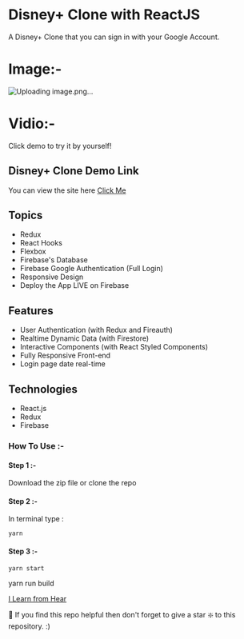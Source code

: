 # Disney+ Clone with ReactJS

A Disney+ Clone that you can sign in with your Google Account.

# Image:-
![Uploading image.png…]()



# Vidio:-

Click demo to try it by yourself!

## Disney+ Clone Demo Link



You can view the site here
[Click Me]()



## Topics

- Redux
- React Hooks
- Flexbox
- Firebase's Database
- Firebase Google Authentication (Full Login)
- Responsive Design
- Deploy the App LIVE on Firebase


## Features

- User  Authentication (with Redux and Fireauth)
- Realtime Dynamic Data (with Firestore)
- Interactive Components (with React Styled Components)
- Fully Responsive Front-end
- Login page date real-time

## Technologies

- React.js
- Redux
- Firebase

### How To Use :-

####    Step 1 :- 
 Download the zip file or clone the repo
####    Step 2 :- 
In terminal type :
```
yarn
```

#### Step 3 :-
```
yarn start
```


 yarn run build

 [I Learn from Hear](https://www.youtube.com/watch?v=R_OERlafbmw&t=11s)
 
 🙏 If you find this repo helpful then don't forget to give a star ❇️ to this repository. :)
